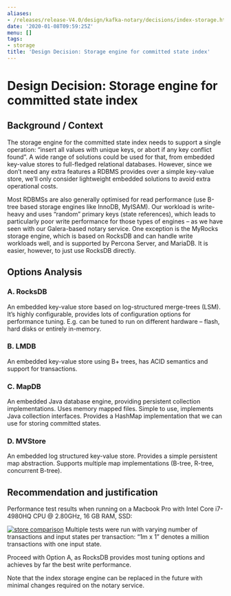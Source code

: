 ```yaml
---
aliases:
- /releases/release-V4.0/design/kafka-notary/decisions/index-storage.html
date: '2020-01-08T09:59:25Z'
menu: []
tags:
- storage
title: 'Design Decision: Storage engine for committed state index'
---
```



# Design Decision: Storage engine for committed state index


## Background / Context

The storage engine for the committed state index needs to support a single operation: “insert all values with unique
keys, or abort if any key conflict found”. A wide range of solutions could be used for that, from embedded key-value
stores to full-fledged relational databases. However, since we don’t need any extra features a RDBMS provides over a
simple key-value store, we’ll only consider lightweight embedded solutions to avoid extra operational costs.

Most RDBMSs are also generally optimised for read performance (use B-tree based storage engines like InnoDB, MyISAM).
Our workload is write-heavy and  uses “random” primary keys (state references), which leads to particularly poor write
performance for those types of engines – as we have seen with our Galera-based notary service. One exception is the
MyRocks storage engine, which is based on RocksDB and can handle write workloads well, and is supported by Percona
Server, and MariaDB. It is easier, however, to just use RocksDB directly.


## Options Analysis


### A. RocksDB

An embedded key-value store based on log-structured merge-trees (LSM). It’s highly configurable, provides lots of
configuration options for performance tuning. E.g. can be tuned to run on different hardware – flash, hard disks or
entirely in-memory.


### B. LMDB

An embedded key-value store using B+ trees, has ACID semantics and support for transactions.


### C. MapDB

An embedded Java database engine, providing persistent collection implementations. Uses memory mapped files. Simple to
use, implements Java collection interfaces. Provides a HashMap implementation that we can use for storing committed
states.


### D. MVStore

An embedded log structured key-value store. Provides a simple persistent map abstraction. Supports multiple map
implementations (B-tree, R-tree, concurrent B-tree).


## Recommendation and justification

Performance test results when running on a Macbook Pro with Intel Core i7-4980HQ CPU @ 2.80GHz, 16 GB RAM, SSD:

[![store comparison](design/kafka-notary/decisions/../images/store-comparison.png "store comparison")](../images/store-comparison.png)
Multiple tests were run with varying number of transactions and input states per transaction: “1m x 1” denotes a million
transactions with one input state.

Proceed with Option A, as RocksDB provides most tuning options and achieves by far the best write performance.

Note that the index storage engine can be replaced in the future with minimal changes required on the notary service.

